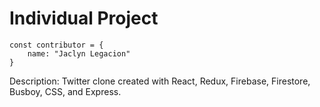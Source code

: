 # Individual Project
```JS
const contributor = {
    name: "Jaclyn Legacion"
}
```

Description: Twitter clone created with React, Redux, Firebase, Firestore, Busboy, CSS, and Express.
